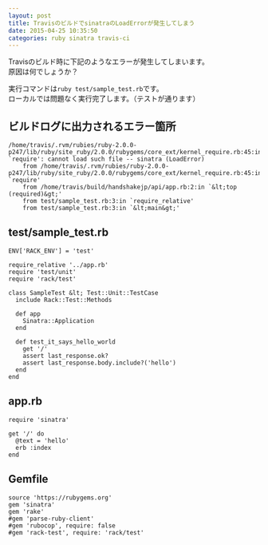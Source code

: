 ```yaml
---
layout: post
title: TravisのビルドでsinatraのLoadErrorが発生してしまう
date: 2015-04-25 10:35:50
categories: ruby sinatra travis-ci
---
```

<p>Travisのビルド時に下記のようなエラーが発生してしまいます。<br>
原因は何でしょうか？</p>

<p>実行コマンドは<code>ruby test/sample_test.rb</code>です。<br>
ローカルでは問題なく実行完了します。（テストが通ります）</p>

<h2>ビルドログに出力されるエラー箇所</h2>

```
/home/travis/.rvm/rubies/ruby-2.0.0-p247/lib/ruby/site_ruby/2.0.0/rubygems/core_ext/kernel_require.rb:45:in `require': cannot load such file -- sinatra (LoadError)
    from /home/travis/.rvm/rubies/ruby-2.0.0-p247/lib/ruby/site_ruby/2.0.0/rubygems/core_ext/kernel_require.rb:45:in `require'
    from /home/travis/build/handshakejp/api/app.rb:2:in `&lt;top (required)&gt;'
    from test/sample_test.rb:3:in `require_relative'
    from test/sample_test.rb:3:in `&lt;main&gt;'
```

<h2>test/sample_test.rb</h2>

```
ENV['RACK_ENV'] = 'test'

require_relative '../app.rb'
require 'test/unit'
require 'rack/test'

class SampleTest &lt; Test::Unit::TestCase
  include Rack::Test::Methods

  def app
    Sinatra::Application
  end

  def test_it_says_hello_world
    get '/'
    assert last_response.ok?
    assert last_response.body.include?('hello')
  end
end
```

<h2>app.rb</h2>

```
require 'sinatra'

get '/' do
  @text = 'hello'
  erb :index
end
```

<h2>Gemfile</h2>

```
source 'https://rubygems.org'
gem 'sinatra'
gem 'rake'
#gem 'parse-ruby-client'
#gem 'rubocop', require: false
#gem 'rack-test', require: 'rack/test'
```
